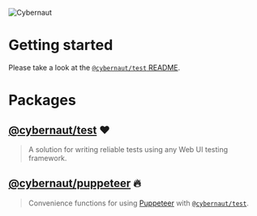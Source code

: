 ![Cybernaut][cybernaut-logo]

# Getting started

Please take a look at the [`@cybernaut/test` README][readme-test].

# Packages

## [@cybernaut/test][package-test] ❤️

> A solution for writing reliable tests using any Web UI testing framework.

## [@cybernaut/puppeteer][package-puppeteer] 🔥

> Convenience functions for using [Puppeteer][external-puppeteer] with [`@cybernaut/test`][package-test].

[cybernaut-logo]: https://cybernaut.js.org/logo.svg

[package-puppeteer]: https://github.com/clebert/cybernaut/tree/master/@cybernaut/puppeteer
[package-test]: https://github.com/clebert/cybernaut/tree/master/@cybernaut/test

[readme-test]: https://github.com/clebert/cybernaut/blob/master/@cybernaut/test/README.md

[external-puppeteer]: https://github.com/GoogleChrome/puppeteer
